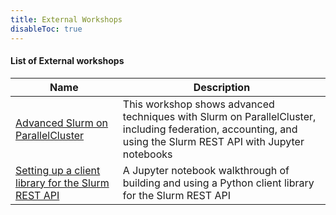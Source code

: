 ```yaml
---
title: External Workshops
disableToc: true
---
```


#### List of External workshops

| Name | Description |
|------|-------------|
|[Advanced Slurm on ParallelCluster](https://catalog.us-east-1.prod.workshops.aws/v2/workshops/d431e0b1-9f08-4d82-822e-ea56962b2a0b/en-US) | This workshop shows advanced techniques with Slurm on ParallelCluster, including federation, accounting, and using the Slurm REST API with Jupyter notebooks |
|[Setting up a client library for the Slurm REST API](https://github.com/aws-samples/aws-research-workshops/blob/mainline/notebooks/parallelcluster/pcluster-slurmrestclient.ipynb) | A Jupyter notebook walkthrough of building and using a Python client library for the Slurm REST API |
